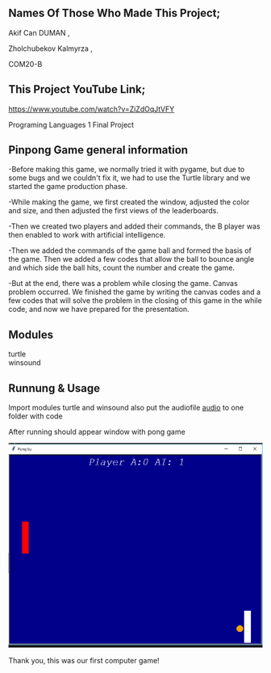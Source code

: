 ## Names Of Those Who Made This Project;
Akif Can DUMAN , 

Zholchubekov Kalmyrza
,

COM20-B

## This Project YouTube Link;

https://www.youtube.com/watch?v=ZiZdOqJtVFY

Programing Languages 1 Final Project

## Pinpong Game general information

-Before making this game, we normally tried it with pygame, but due to some bugs and we couldn't fix it, we had to use the Turtle library and we started the game production phase.



-While making the game, we first created the window, adjusted the color and size, and then adjusted the first views of the leaderboards.



-Then we created two players and added their commands, the B player was then enabled to work with artificial intelligence.



-Then we added the commands of the game ball and formed the basis of the game. Then we added a few codes that allow the ball to bounce angle and which side the ball hits, count the number and create the game.



-But at the end, there was a problem while closing the game. Canvas problem occurred. We finished the game by writing the canvas codes and a few codes that will solve the problem in the closing of this game in the while code, and now we have prepared for the presentation.

## Modules 

turtle\
winsound

## Runnung & Usage

Import modules turtle and winsound
also put the audiofile [audio](pongbounce.wav) to one folder with code

After running should appear window with pong game

![](2020-12-21_11-22-48.png)

Thank you, this was our first computer game!


